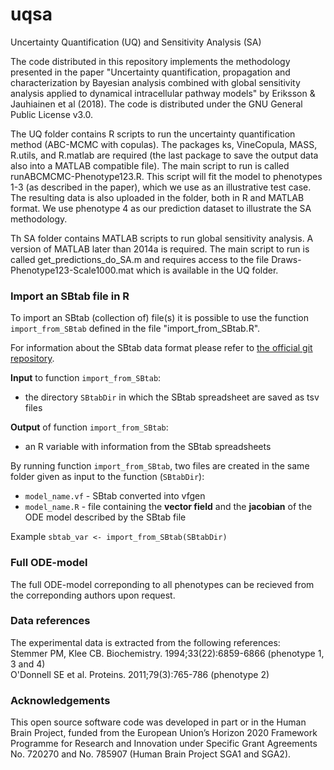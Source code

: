 # uqsa
Uncertainty Quantification (UQ) and Sensitivity Analysis (SA)

The code distributed in this repository implements the methodology presented in the paper "Uncertainty quantification, propagation and
characterization by Bayesian analysis combined with global sensitivity analysis applied to dynamical intracellular pathway models" by Eriksson & Jauhiainen et al (2018). The code is distributed under the GNU General Public License v3.0.

The UQ folder contains R scripts to run the uncertainty quantification method (ABC-MCMC with copulas). The packages ks, VineCopula, MASS, R.utils, and R.matlab are required (the last package to save the output data also into a MATLAB compatible file). The main script to run is called runABCMCMC-Phenotype123.R. This script will fit the model to phenotypes 1-3 (as described in the paper), which we use as an illustrative test case. The resulting data is also uploaded in the folder, both in R and MATLAB format. We use phenotype 4 as our prediction dataset to illustrate the SA methodology. 

Th SA folder contains MATLAB scripts to run global sensitivity analysis. A version of MATLAB later than 2014a is required. The main script to run is called get_predictions_do_SA.m and requires access to the file Draws-Phenotype123-Scale1000.mat which is available in the UQ folder. 

### Import an SBtab file in R

To import an SBtab (collection of) file(s) it is possible to use the function `import_from_SBtab` defined in the file "import_from_SBtab.R".

For information about the SBtab data format please refer to [the official git repository](https://github.com/tlubitz/SBtab).

**Input** to function `import_from_SBtab`:
* the directory `SBtabDir` in which the SBtab spreadsheet are saved as tsv files

**Output** of function `import_from_SBtab`:
* an R variable with information from the SBtab spreadsheets

By running function `import_from_SBtab`, two files are created in the same folder given as input to the function (`SBtabDir`):
* `model_name.vf` - SBtab converted into vfgen 
* `model_name.R` - file containing the **vector field** and the **jacobian** of the ODE model described by the SBtab file


Example
`sbtab_var <- import_from_SBtab(SBtabDir)`

### Full ODE-model

The full ODE-model correponding to all phenotypes can be recieved from the correponding authors upon request.

### Data references
The experimental data is extracted from the following references:<br/>
Stemmer PM, Klee CB. Biochemistry. 1994;33(22):6859-6866 (phenotype 1, 3 and 4)<br/>
O'Donnell SE et al. Proteins. 2011;79(3):765-786 (phenotype 2)

### Acknowledgements
This open source software code was developed in part or in the Human Brain Project, funded from the European Union’s Horizon 2020 Framework Programme for Research and Innovation under Specific Grant Agreements No. 720270 and No. 785907 (Human Brain Project SGA1 and SGA2).
